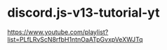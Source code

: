 # discord.js-v13-tutorial-yt

https://www.youtube.com/playlist?list=PLfLRvScN8rfbH1ntnOaATpGvxpVeXWJTq
